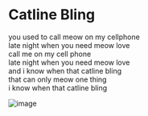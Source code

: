 # Catline Bling
you used to call meow on my cellphone \
late night when you need meow love \
call me on my cell phone \
late night when you need meow love \
and i know when that catline bling \
that can only meow one thing \
i know when that catline bling 


![image](https://user-images.githubusercontent.com/61741354/202250787-308896a0-5c49-4e9e-927a-9d31394d37a0.png)


